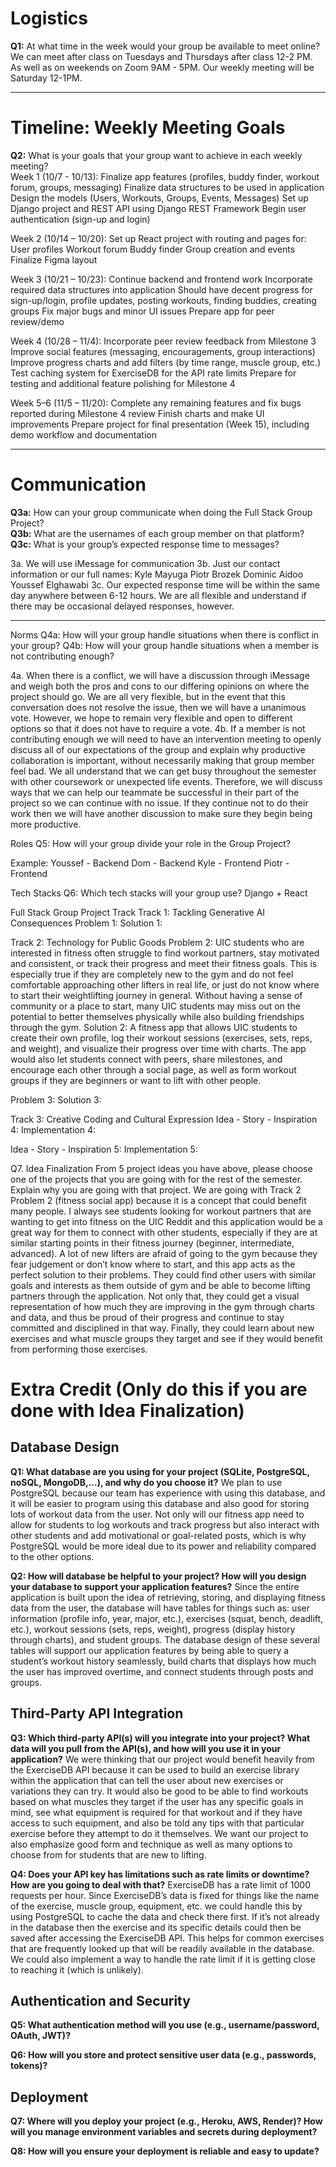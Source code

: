 # Logistics  

**Q1:** At what time in the week would your group be available to meet online?  
We can meet after class on Tuesdays and Thursdays after class 12-2 PM. As well as on weekends on Zoom 9AM - 5PM. 
Our weekly meeting will be Saturday 12-1PM. 

---

# Timeline: Weekly Meeting Goals  

**Q2:** What is your goals that your group want to achieve in each weekly meeting?  
Week 1 (10/7 - 10/13):
Finalize app features (profiles, buddy finder, workout forum, groups, messaging)
Finalize data structures to be used in application
Design the models (Users, Workouts, Groups, Events, Messages)
Set up Django project and REST API using Django REST Framework
Begin user authentication (sign-up and login)

Week 2 (10/14 – 10/20):
Set up React project with routing and pages for:
User profiles
Workout forum
Buddy finder
Group creation and events
Finalize Figma layout

Week 3 (10/21 – 10/23):
Continue backend and frontend work
Incorporate required data structures into application
Should have decent progress for sign-up/login, profile updates, posting workouts, finding buddies, creating groups
Fix major bugs and minor UI issues
Prepare app for peer review/demo

Week 4 (10/28 – 11/4): 
Incorporate peer review feedback from Milestone 3
Improve social features (messaging, encouragements, group interactions)
Improve progress charts and add filters (by time range, muscle group, etc.)
Test caching system for ExerciseDB for the API rate limits
Prepare for testing and additional feature polishing for Milestone 4

Week 5–6 (11/5 – 11/20):
Complete any remaining features and fix bugs reported during Milestone 4 review
Finish charts and make UI improvements
Prepare project for final presentation (Week 15), including demo workflow and documentation

---

# Communication  

**Q3a:** How can your group communicate when doing the Full Stack Group Project?  
**Q3b:** What are the usernames of each group member on that platform?  
**Q3c:** What is your group’s expected response time to messages?  

3a. We will use iMessage for communication
3b. Just our contact information or our full names:
Kyle Mayuga
Piotr Brozek
Dominic Aidoo
Youssef Elghawabi
3c. Our expected response time will be within the same day anywhere between 6-12 hours. We are all flexible and understand if there may be occasional delayed responses, however.

---

Norms
Q4a: How will your group handle situations when there is conflict in your group?
Q4b: How will your group handle situations when a member is not contributing enough?

4a. When there is a conflict, we will have a discussion through iMessage and weigh both the pros and cons to our differing opinions on where the project should go. We are all very flexible, but in the event that this conversation does not resolve the issue, then we will have a unanimous vote. However, we hope to remain very flexible and open to different options so that it does not have to require a vote.
4b. If a member is not contributing enough we will need to have an intervention meeting to openly discuss all of our expectations of the group and explain why productive collaboration is important, without necessarily making that group member feel bad. We all understand that we can get busy throughout the semester with other coursework or unexpected life events. Therefore, we will discuss ways that we can help our teammate be successful in their part of the project so we can continue with no issue. If they continue not to do their work then we will have another discussion to make sure they begin being more productive.

Roles
Q5: How will your group divide your role in the Group Project?

Example:
Youssef - Backend
Dom - Backend
Kyle - Frontend
Piotr - Frontend


Tech Stacks
Q6: Which tech stacks will your group use? Django + React 

Full Stack Group Project Track
Track 1: Tackling Generative AI Consequences
Problem 1: 
Solution 1: 

Track 2: Technology for Public Goods
Problem 2: UIC students who are interested in fitness often struggle to find workout partners, stay motivated and consistent, or track their progress and meet their fitness goals. This is especially true if they are completely new to the gym and do not feel comfortable approaching other lifters in real life, or just do not know where to start their weightlifting journey in general. Without having a sense of community or a place to start, many UIC students may miss out on the potential to better themselves physically while also building friendships through the gym.
Solution 2: A fitness app that allows UIC students to create their own profile, log their workout sessions (exercises, sets, reps, and weight), and visualize their progress over time with charts. The app would also let students connect with peers, share milestones, and encourage each other through a social page, as well as form workout groups if they are beginners or want to lift with other people.

Problem 3: 
Solution 3: 

Track 3: Creative Coding and Cultural Expression
Idea - Story - Inspiration 4:
Implementation 4:

Idea - Story - Inspiration 5:
Implementation 5:

Q7. Idea Finalization
From 5 project ideas you have above, please choose one of the projects that you are going with for the rest of the semester. Explain why you are going with that project.
We are going with Track 2 Problem 2 (fitness social app) because it is a concept that could benefit many people. I always see students looking for workout partners that are wanting to get into fitness on the UIC Reddit and this application would be a great way for them to connect with other students, especially if they are at similar starting points in their fitness journey (beginner, intermediate, advanced). A lot of new lifters are afraid of going to the gym because they fear judgement or don’t know where to start, and this app acts as the perfect solution to their problems. They could find other users with similar goals and interests as them outside of gym and be able to become lifting partners through the application. Not only that, they could get a visual representation of how much they are improving in the gym through charts and data, and thus be proud of their progress and continue to stay committed and disciplined in that way. Finally, they could learn about new exercises and what muscle groups they target and see if they would benefit from performing those exercises.



# Extra Credit (Only do this if you are done with Idea Finalization)

## Database Design

**Q1: What database are you using for your project (SQLite, PostgreSQL, noSQL, MongoDB,...), and why do you choose it?**
We plan to use PostgreSQL because our team has experience with using this database, and it will be easier to program using this database and also good for storing lots of workout data from the user. Not only will our fitness app need to allow for students to log workouts and track progress but also interact with other students and add motivational or goal-related posts, which is why PostgreSQL would be more ideal due to its power and reliability compared to the other options.

**Q2: How will database be helpful to your project? How will you design your database to support your application features?**
Since the entire application is built upon the idea of retrieving, storing, and displaying fitness data from the user, the database will have tables for things such as: user information (profile info, year, major, etc.), exercises (squat, bench, deadlift, etc.), workout sessions (sets, reps, weight), progress (display history through charts), and student groups. The database design of these several tables will support our application features by being able to query a student’s workout history seamlessly, build charts that displays how much the user has improved overtime, and connect students through posts and groups.

## Third-Party API Integration

**Q3: Which third-party API(s) will you integrate into your project? What data will you pull from the API(s), and how will you use it in your application?**
We were thinking that our project would benefit heavily from the ExerciseDB API because it can be used to build an exercise library within the application that can tell the user about new exercises or variations they can try. It would also be good to be able to find workouts based on what muscles they target if the user has any specific goals in mind, see what equipment is required for that workout and if they have access to such equipment, and also be told any tips with that particular exercise before they attempt to do it themselves. We want our project to also emphasize good form and technique as well as many options to choose from for students that are new to lifting.

**Q4: Does your API key has limitations such as rate limits or downtime? How are you going to deal with that?**
ExerciseDB has a rate limit of 1000 requests per hour. Since ExerciseDB’s data is fixed for things like the name of the exercise, muscle group, equipment, etc. we could handle this by using PostgreSQL to cache the data and check there first. If it’s not already in the database then the exercise and its specific details could then be saved after accessing the ExerciseDB API. This helps for common exercises that are frequently looked up that will be readily available in the database. We could also implement a way to handle the rate limit if it is getting close to reaching it (which is unlikely).

## Authentication and Security

**Q5: What authentication method will you use (e.g., username/password, OAuth, JWT)?**

**Q6: How will you store and protect sensitive user data (e.g., passwords, tokens)?**

## Deployment

**Q7: Where will you deploy your project (e.g., Heroku, AWS, Render)? How will you manage environment variables and secrets during deployment?**

**Q8: How will you ensure your deployment is reliable and easy to update?**